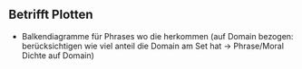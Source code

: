 ## Betrifft Plotten
* Balkendiagramme für Phrases wo die herkommen (auf Domain bezogen: berücksichtigen wie viel anteil die Domain am Set 
hat -> Phrase/Moral Dichte auf Domain)

